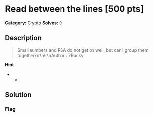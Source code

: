 # Read between the lines [500 pts]

**Category:** Crypto
**Solves:** 0

## Description
>Small numbers and RSA do not get on well, but can I group them together?\r\n\r\nAuthor : 7Rocky

**Hint**
* -

## Solution

### Flag

